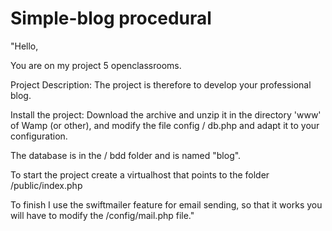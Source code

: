 # Simple-blog procedural

"Hello,

You are on my project 5 openclassrooms.

Project Description: The project is therefore to develop your professional blog.

Install the project: Download the archive and unzip it in the directory 'www' of Wamp (or other), and modify the file config / db.php and adapt it to your configuration.

The database is in the / bdd folder and is named "blog".

To start the project create a virtualhost that points to the folder /public/index.php

To finish I use the swiftmailer feature for email sending, so that it works you will have to modify the /config/mail.php file."
